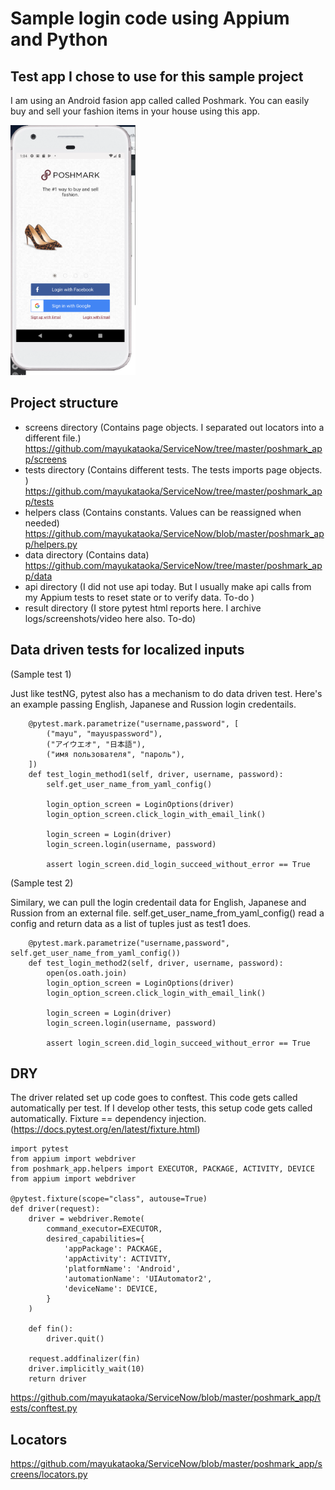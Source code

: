 
# Sample login code using Appium and Python

## Test app I chose to use for this sample project
I am using an Android fasion app called called Poshmark.  You can easily buy and sell your fashion items in your house using this app. 


<img src="poshmark_app/poshm_login_1.png" width="200" height="400">

## Project structure 

-  screens directory (Contains page objects. I separated out locators into a different file.) https://github.com/mayukataoka/ServiceNow/tree/master/poshmark_app/screens
-  tests directory  (Contains different tests. The tests imports page objects. ) https://github.com/mayukataoka/ServiceNow/tree/master/poshmark_app/tests
-  helpers class (Contains constants.  Values can be reassigned when needed) https://github.com/mayukataoka/ServiceNow/blob/master/poshmark_app/helpers.py
-  data directory (Contains data) https://github.com/mayukataoka/ServiceNow/tree/master/poshmark_app/data
-  api directory (I did not use api today. But I usually make api calls from my Appium tests to reset state or to verify data. To-do )
-  result directory (I store pytest html reports here.  I archive logs/screenshots/video here also. To-do)


## Data driven tests for localized inputs

(Sample test 1)

Just like testNG, pytest also has a mechanism to do data driven test. Here's an example passing English, Japanese and Russion login credentails. 

```
    @pytest.mark.parametrize("username,password", [
        ("mayu", "mayuspassword"),
        ("アイウエオ", "日本語"),
        ("имя пользователя", "пароль"),
    ])
    def test_login_method1(self, driver, username, password):
        self.get_user_name_from_yaml_config()

        login_option_screen = LoginOptions(driver)
        login_option_screen.click_login_with_email_link()

        login_screen = Login(driver)
        login_screen.login(username, password)

        assert login_screen.did_login_succeed_without_error == True
```

(Sample test 2)

Similary, we can pull the login credentail data for English, Japanese and Russion from an external file. 
self.get_user_name_from_yaml_config() read a config and return data as a list of tuples just as test1 does.


```
    @pytest.mark.parametrize("username,password", self.get_user_name_from_yaml_config())
    def test_login_method2(self, driver, username, password):
        open(os.oath.join)
        login_option_screen = LoginOptions(driver)
        login_option_screen.click_login_with_email_link()

        login_screen = Login(driver)
        login_screen.login(username, password)

        assert login_screen.did_login_succeed_without_error == True
```
## DRY 

The driver related set up code goes to conftest.  This code gets called automatically per test.  If I develop other tests, this setup code gets called automatically.    Fixture == dependency injection. (https://docs.pytest.org/en/latest/fixture.html)

```
import pytest
from appium import webdriver
from poshmark_app.helpers import EXECUTOR, PACKAGE, ACTIVITY, DEVICE
from appium import webdriver

@pytest.fixture(scope="class", autouse=True)
def driver(request):
    driver = webdriver.Remote(
        command_executor=EXECUTOR,
        desired_capabilities={
            'appPackage': PACKAGE,
            'appActivity': ACTIVITY,
            'platformName': 'Android',
            'automationName': 'UIAutomator2',
            'deviceName': DEVICE,
        }
    )

    def fin():
        driver.quit()

    request.addfinalizer(fin)
    driver.implicitly_wait(10)
    return driver
```
https://github.com/mayukataoka/ServiceNow/blob/master/poshmark_app/tests/conftest.py


## Locators
https://github.com/mayukataoka/ServiceNow/blob/master/poshmark_app/screens/locators.py


